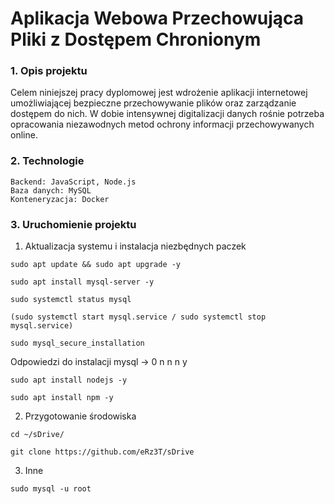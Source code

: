 # Aplikacja Webowa Przechowująca Pliki z Dostępem Chronionym

### 1. Opis projektu

Celem niniejszej pracy dyplomowej jest  wdrożenie aplikacji internetowej umożliwiającej bezpieczne przechowywanie plików oraz zarządzanie dostępem do nich. W dobie intensywnej digitalizacji danych rośnie potrzeba opracowania niezawodnych metod ochrony informacji przechowywanych online.

### 2. Technologie
    Backend: JavaScript, Node.js
    Baza danych: MySQL
    Konteneryzacja: Docker

### 3. Uruchomienie projektu

1. Aktualizacja systemu i instalacja niezbędnych paczek

```
sudo apt update && sudo apt upgrade -y
```
```
sudo apt install mysql-server -y
```
```
sudo systemctl status mysql
```
```
(sudo systemctl start mysql.service / sudo systemctl stop mysql.service)
```
```
sudo mysql_secure_installation
```
Odpowiedzi do instalacji mysql -> 0 n n n y
```
sudo apt install nodejs -y
```
```
sudo apt install npm -y
```

2. Przygotowanie środowiska

```
cd ~/sDrive/

git clone https://github.com/eRz3T/sDrive

```
3. Inne

```
sudo mysql -u root
```


